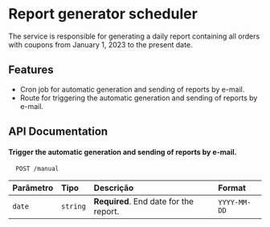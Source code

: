 
# Report generator scheduler

The service is responsible for generating a daily report containing all orders with coupons from January 1, 2023 to the present date.


## Features

- Cron job for automatic generation and sending of reports by e-mail.
- Route for triggering the automatic generation and sending of reports by e-mail.


## API Documentation

#### Trigger the automatic generation and sending of reports by e-mail.

```http
  POST /manual
```

| Parâmetro   | Tipo       | Descrição                           | Format |
| :---------- | :--------- | :---------------------------------- | :---------- |
| `date` | `string` | **Required**. End date for the report. | `YYYY-MM-DD` |



